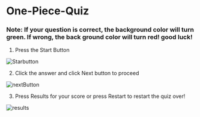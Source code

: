 # One-Piece-Quiz

### Note: If your question is correct, the background color will turn green. If wrong, the back ground color will turn red! good luck!

1. Press the Start Button

![Starbutton](https://user-images.githubusercontent.com/66793863/110219400-8e1d4d80-7e84-11eb-95da-3d37c2f84f45.JPG)


2. Click the answer and click Next button to proceed

![nextButton](https://user-images.githubusercontent.com/66793863/110219420-bb69fb80-7e84-11eb-9480-ed15cb8a4d05.JPG)


3. Press Results for your score or press Restart to restart the quiz over!

![results](https://user-images.githubusercontent.com/66793863/110219442-e7857c80-7e84-11eb-8e1d-648a7a2201c7.JPG)


